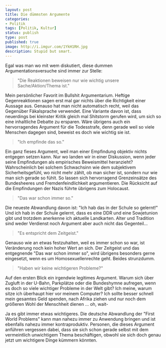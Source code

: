 ```yaml
---
layout: post
title: Die dümmsten Argumente
categories:
- Politik
tags: [Politik, Kultur]
status: publish
type: post
published: true
image: http://i.imgur.com/1YkH1RH.jpg
description: Stupid but smart.
---
```


Egal was man wo mit wem diskutiert, diese dummen Argumentationsversuche sind immer zur Stelle:

> "Die Reaktionen beweisen nur wie wichtig unsere Sache/Aktion/Thema ist."

Mein persönlicher Favorit im Bullshit Argumentarium. Heftige Gegenreaktionen sagen erst mal gar nichts über die Richtigkeit einer Aussage aus. Genauso hat man nicht automatisch recht, weil das Gegenüber Fäkalsprache verwendet. Eine Variante davon ist, dass neuerdings bei kleinster Kritik gleich mal Shitstorm gerufen wird, um sich so eine inhaltliche Debatte zu ersparen. Wäre übrigens auch ein hervorragendes Argument für die Todesstrafe, denn gerade weil so viele Menschen dagegen sind, beweist es doch wie wichtig sie ist. 

> "Ich empfinde das so."

Ein ganz fieses Argument, weil man einer Empfindung objektiv nichts entgegen setzen kann. Nur wo landen wir in einer Diskussion, wenn jeder seine Empfindungen als empirisches Beweismittel heranzieht? Wahrscheinlich bei solchem Schwachsinn wie dem subjektivem Sicherheitsgefühl, wo nicht mehr zählt, ob man sicher ist, sondern nur wie man sich gerade so fühlt. So lassen sich hervorragend Grenzeinsätze des Bundesheeres und Fremdenfeindlichkeit argumentieren. Die Rücksicht auf die Empfindungen der Nazis führte übrigens zum Holocaust.

> "Das war schon immer so."

Die neueste Abwandlung davon ist: "Ich hab das in der Schule so gelernt!" Und ich hab in der Schule gelernt, dass es eine DDR und eine Sowjetunion gibt und trotzdem anerkenne ich aktuelle Landkarten. Alter und Tradition sind weder Verdienst noch Argument aber auch nicht das Gegenteil...

> "Es entspricht dem Zeitgeist."

Genauso wie an etwas festzuhalten, weil es immer schon so war, ist Veränderung noch kein hoher Wert an sich. Der Zeitgeist und das entgegnende "Das war schon immer so", wird übrigens besonders gerne eingesetzt, wenn es um Homosexuellenrechte geht. Beides strunzdumm.

> "Haben wir keine wichtigeren Probleme?"

Auf den ersten Blick ein irgendwie legitimes Argument. Warum sich über Zugluft in der U-Bahn, Parkplätze oder die Bundeshymne aufregen, wenn es doch so viele wichtiger Probleme in der Welt gibt? Ich meine, warum sitze ich überhaupt hier vor meinem Computer? Ich sollte besser schnell mein gesamtes Geld spenden, nach Afrika ziehen und nur noch dem größeren Wohl der Menschheit dienen ... oh, wait-

Ja es gibt immer etwas wichtigeres. Die deutsche Abwandlung der "First World Problems" kann man nahezu immer zu Anwendung bringen und ist ebenfalls nahezu immer kontraproduktiv. Personen, die dieses Argument anführen vergessen dabei, dass sie sich schon gerade selbst mit dem vermeintlich unwichtigem Thema beschäftigen, obwohl sie sich doch genau jetzt um wichtigere Dinge kümmern könnten.
